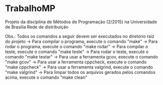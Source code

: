 # TrabalhoMP
Projeto da disciplina de Métodos de Programação (2/2015) na Universidade de Brasília 
Rede de distribuição

Obs.: Todos os comandos a seguir devem ser executados no diretório raiz do projeto
	-> Para compilar o programa, execute o comando "make"
	-> Para rodar o programa, execute o comando "make rodar"
	-> Para compilar o teste, execute o comando "make teste"
	-> Para rodar o teste, execute o comando "make testar"
	-> Para usar a ferramenta gcov, execute o comando "make gcov"
	-> Para usar a ferramenta cppcheck, execute o comando "make cppcheck"
	-> Para usar a ferramenta valgrind, execute o comando "make valgrind"
	-> Para limpar todos os arquivos gerados pelos comandos acima, execute o comando "make clean"
